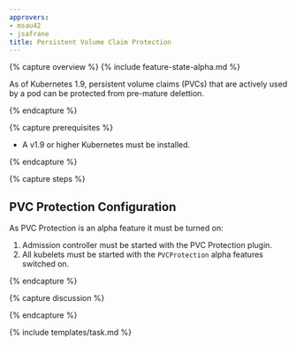 ```yaml
---
approvers:
- msau42
- jsafrane
title: Persistent Volume Claim Protection
---
```


{% capture overview %}
{% include feature-state-alpha.md %}

As of Kubernetes 1.9, persistent volume claims (PVCs) that are actively used by a pod can be protected from pre-mature delettion.

{% endcapture %}

{% capture prerequisites %}

- A v1.9 or higher Kubernetes must be installed.

{% endcapture %}

{% capture steps %}

## PVC Protection Configuration

As PVC Protection is an alpha feature it must be turned on:
1. Admission controller must be started with the PVC Protection plugin.
2. All kubelets must be started with the `PVCProtection` alpha features switched on.

{% endcapture %}

{% capture discussion %}


{% endcapture %}

{% include templates/task.md %}
